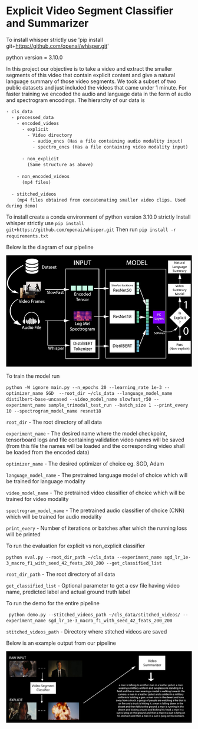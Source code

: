 # Explicit Video Segment Classifier and Summarizer
To install whisper strictly use 'pip install git+https://github.com/openai/whisper.git'

python version = 3.10.0

In this project our objective is to take a video and extract the smaller segments of this video that contain explicit content and give a natural language summary of those video segments. We took a subset of two public datasets and just included the videos that came under 1 minute. For faster training we encoded the audio and language data in the form of audio and spectrogram encodings. The hierarchy of our data is

    - cls_data
      - processed_data
        - encoded_videos
          - explicit
            - Video directory
              - audio_encs (Has a file containing audio modality input)
              - spectro_encs (Has a file containing video modality input)

          - non_explicit
            (Same structure as above)

        - non_encoded_videos
          (mp4 files)

      - stitched_videos
        (mp4 files obtained from concatenating smaller video clips. Used during demo)

To install create a conda environment of python version 3.10.0 strictly
Install whisper strictly use `pip install git+https://github.com/openai/whisper.git`
Then run `pip install -r requirements.txt`

Below is the diagram of our pipeline


 ![Alt Text](https://github.com/27rg5/Explicit-Video-Segment-Classifier-and-Summarizer/blob/main/Pipeline.jpeg)


To train the model run
```
python -W ignore main.py --n_epochs 20 --learning_rate 1e-3 --optimizer_name SGD  --root_dir ~/cls_data --language_model_name distilbert-base-uncased --video_model_name slowfast_r50 --experiment_name sample_trimodal_test_run --batch_size 1 --print_every 10 --spectrogram_model_name resnet18
```

`root_dir` - The root directory of all data

`experiment_name` - The desired name where the model checkpoint, tensorboard logs and file containing validation video names will be saved (from this file the names will be loaded and the corresponding video shall be loaded from the encoded data)

`optimizer_name` - The desired optimizer of choice eg. SGD, Adam

`language_model_name` - The pretrained language model of choice which will be trained for language modality

`video_model_name` - The pretrained video classifier of choice which will be trained for video modality

`spectrogram_model_name` - The pretrained audio classifier of choice (CNN) which will be trained for audio modality

`print_every` - Number of iterations or batches after which the running loss will be printed

To run the evaluation for explicit vs non_explicit classifier
```
python eval.py --root_dir_path ~/cls_data --experiment_name sgd_lr_1e-3_macro_f1_with_seed_42_feats_200_200 --get_classified_list 
```

`root_dir_path` - The root directory of all data

`get_classified_list` - Optional parameter to get a csv file having video name, predicted label and actual ground truth label

To run the demo for the entire pipeline
```
 python demo.py --stitched_videos_path ~/cls_data/stitched_videos/ --experiment_name sgd_lr_1e-3_macro_f1_with_seed_42_feats_200_200 
```

`stitched_videos_path` - Directory where stitched videos are saved

Below is an example output from our pipeline


![Alt text](https://github.com/27rg5/Explicit-Video-Segment-Classifier-and-Summarizer/blob/main/Demo.jpeg)
